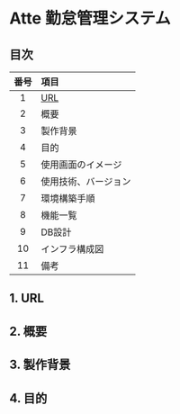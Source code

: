 # Atte 勤怠管理システム

## 目次
|  番号  |  項目  |
| :----: | :--- |
| 1 | [URL](#URL) |
| 2 | 概要|
| 3 | 製作背景 |
| 4 | 目的 |
| 5 | 使用画面のイメージ |
| 6 | 使用技術、バージョン |
| 7 | 環境構築手順 |
| 8 | 機能一覧 |
| 9 | DB設計 |
| 10 | インフラ構成図 |
| 11 | 備考 |

## 1. URL

## 2. 概要

## 3. 製作背景

## 4. 目的
